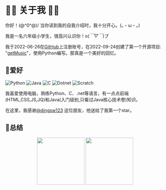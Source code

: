 # 🎊🎇 关于我 🎉🎆

你好！\(@^0^@)/ 当你读到我的自我介绍时，我十分开心。(。・ω・。)    

我是一名六年级小学生，很高兴认识你！o(*￣▽￣*)ブ    

我于2022-06-26在[GitHub](https://www.github.com)上注册账号，在2022-09-24创建了第一个开源项目: "[getMusic](https://www.github.com/liyupian/getMusic)"，使用Python编写。那真是一个美好的回忆。  

## 🎀爱好

![Python](https://img.shields.io/badge/Python-green)
![Java](https://img.shields.io/badge/Java-red)
![C](https://img.shields.io/badge/C-purple)
![Dotnet](https://img.shields.io/badge/Dotnet-blue)
![Scratch](https://img.shields.io/badge/Scratch-orange)

我喜爱使用电脑，熟练Python、C、.net等语言，有一点点前端(HTML,CSS,JS,JQ)和Java(入门级别,只看过Java核心技术卷)知识。  

在这里，我感谢[@dingsw123](https://www.github.com/dingsw123) 这位朋友，他送给了我第一个star。

## 🎉总结

<div align="center">
<img src="https://github-readme-stats.vercel.app/api?username=liyupian&locale=cn&show_icons=true&bg_color=ffffff&hide_title=true" height=150>
<img src="https://github-readme-stats.vercel.app/api/top-langs/?username=liyupian&layout=compact&locale=cn&bg_color=ffffff&hide_title=true" height=150>
</div>
